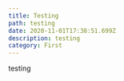 ```yaml
---
title: Testing
path: testing
date: 2020-11-01T17:38:51.699Z
description: testing
category: First
---
```

testing